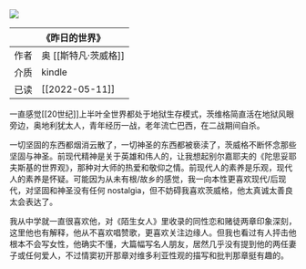 ---
---

<img src='https://picture-guan.oss-cn-hangzhou.aliyuncs.com/20220816134653.png' class="bookCover"/>

|      | 《昨日的世界》       |
| :--- | :------------------- |
| 作者 | 奥 [[斯特凡·茨威格]] |
| 介质 | kindle               |
| 已读 | [[2022-05-11]]       |

一直感觉[[20世纪]]上半叶全世界都处于地狱生存模式，茨维格简直活在地狱风眼旁边，奥地利犹太人，青年经历一战，老年流亡巴西，在二战期间自杀。

一切坚固的东西都烟消云散了，一切神圣的东西都被亵渎了，茨威格不断怀念那些坚固与神圣。前现代精神是关于英雄和伟人的，让我想起别尔嘉耶夫的《陀思妥耶夫斯基的世界观》，那种对大师的热爱和敬仰之情。前现代人的素养是乐观，现代人的素养是怀疑。可能因为从未有根/故乡的感觉，我一向本性更喜欢现代/后现代，对坚固和神圣没有任何 nostalgia，但不妨碍我喜欢茨威格，他太真诚太善良太会表达了。

我从中学就一直很喜欢他，对《陌生女人》里收录的同性恋和赌徒两章印象深刻，这里他也有解释，他从不喜欢唱赞歌，更喜欢关注边缘人。但我也看过有人抨击他根本不会写女性，他确实不懂，大篇幅写名人朋友，居然几乎没有提到他的两任妻子或任何爱人，不过情窦初开那章对维多利亚性观的描写和批判那章挺有趣的。
